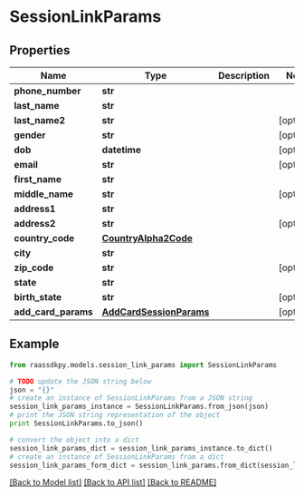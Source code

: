 # SessionLinkParams


## Properties
Name | Type | Description | Notes
------------ | ------------- | ------------- | -------------
**phone_number** | **str** |  | 
**last_name** | **str** |  | 
**last_name2** | **str** |  | [optional] 
**gender** | **str** |  | [optional] 
**dob** | **datetime** |  | [optional] 
**email** | **str** |  | [optional] 
**first_name** | **str** |  | 
**middle_name** | **str** |  | [optional] 
**address1** | **str** |  | 
**address2** | **str** |  | [optional] 
**country_code** | [**CountryAlpha2Code**](CountryAlpha2Code.md) |  | 
**city** | **str** |  | 
**zip_code** | **str** |  | [optional] 
**state** | **str** |  | 
**birth_state** | **str** |  | [optional] 
**add_card_params** | [**AddCardSessionParams**](AddCardSessionParams.md) |  | [optional] 

## Example

```python
from raassdkpy.models.session_link_params import SessionLinkParams

# TODO update the JSON string below
json = "{}"
# create an instance of SessionLinkParams from a JSON string
session_link_params_instance = SessionLinkParams.from_json(json)
# print the JSON string representation of the object
print SessionLinkParams.to_json()

# convert the object into a dict
session_link_params_dict = session_link_params_instance.to_dict()
# create an instance of SessionLinkParams from a dict
session_link_params_form_dict = session_link_params.from_dict(session_link_params_dict)
```
[[Back to Model list]](../README.md#documentation-for-models) [[Back to API list]](../README.md#documentation-for-api-endpoints) [[Back to README]](../README.md)


